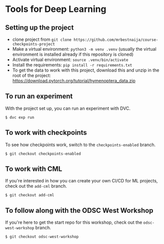 #  Tools for Deep Learning

## Setting up the project

- clone project from `git clone https://github.com/mrbestnaija/course-checkpoints-project`
- Make a virtual environment: `python3 -m venv .venv` (usually the virtual environment is installed already if this repository is cloned)
- Activate virtual environment: `source .venv/bin/activate`
- Install the requirements: `pip install -r requirements.txt`
- To get the data to work with this project, download this and unzip in the root of the project: https://download.pytorch.org/tutorial/hymenoptera_data.zip

## To run an experiment

With the project set up, you can run an experiment with DVC.

```dvc
$ dvc exp run
```

## To work with checkpoints

To see how checkpoints work, switch to the `checkpoints-enabled` branch.

```dvc
$ git checkout checkpoints-enabled
```

## To work with CML

If you're interested in how you can create your own CI/CD for ML projects, check out the `add-cml` branch.

```dvc
$ git checkout add-cml
```

## To follow along with the ODSC West Workshop

If you're here to get the start repo for this workshop, check out the `odsc-west-workshop` branch.

```dvc
$ git checkout odsc-west-workshop
```
